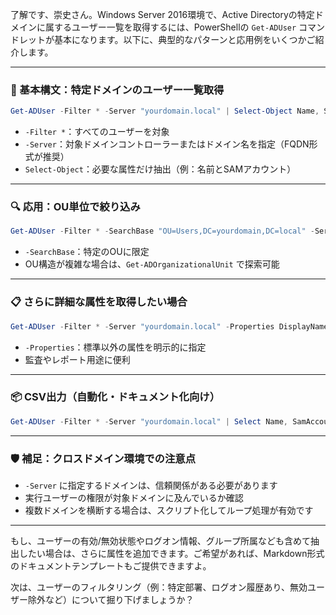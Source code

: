 了解です、崇史さん。Windows Server 2016環境で、Active Directoryの特定ドメインに属するユーザー一覧を取得するには、PowerShellの `Get-ADUser` コマンドレットが基本になります。以下に、典型的なパターンと応用例をいくつかご紹介します。

---

### 🧩 基本構文：特定ドメインのユーザー一覧取得

```powershell
Get-ADUser -Filter * -Server "yourdomain.local" | Select-Object Name, SamAccountName
```

- `-Filter *`：すべてのユーザーを対象
- `-Server`：対象ドメインコントローラーまたはドメイン名を指定（FQDN形式が推奨）
- `Select-Object`：必要な属性だけ抽出（例：名前とSAMアカウント）

---

### 🔍 応用：OU単位で絞り込み

```powershell
Get-ADUser -Filter * -SearchBase "OU=Users,DC=yourdomain,DC=local" -Server "yourdomain.local" | Select Name, SamAccountName
```

- `-SearchBase`：特定のOUに限定
- OU構造が複雑な場合は、`Get-ADOrganizationalUnit` で探索可能

---

### 📋 さらに詳細な属性を取得したい場合

```powershell
Get-ADUser -Filter * -Server "yourdomain.local" -Properties DisplayName, EmailAddress, Department | Select DisplayName, EmailAddress, Department
```

- `-Properties`：標準以外の属性を明示的に指定
- 監査やレポート用途に便利

---

### 📦 CSV出力（自動化・ドキュメント化向け）

```powershell
Get-ADUser -Filter * -Server "yourdomain.local" | Select Name, SamAccountName | Export-Csv "C:\ADUsers.csv" -NoTypeInformation -Encoding UTF8
```

---

### 🛡️ 補足：クロスドメイン環境での注意点

- `-Server` に指定するドメインは、信頼関係がある必要があります
- 実行ユーザーの権限が対象ドメインに及んでいるか確認
- 複数ドメインを横断する場合は、スクリプト化してループ処理が有効です

---

もし、ユーザーの有効/無効状態やログオン情報、グループ所属なども含めて抽出したい場合は、さらに属性を追加できます。ご希望があれば、Markdown形式のドキュメントテンプレートもご提供できますよ。

次は、ユーザーのフィルタリング（例：特定部署、ログオン履歴あり、無効ユーザー除外など）について掘り下げましょうか？